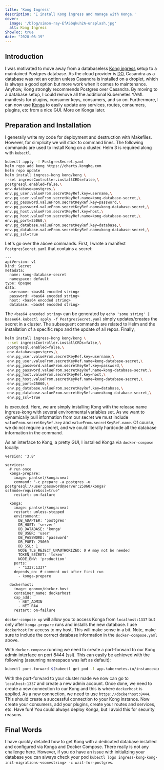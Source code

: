 ```yaml
---
title: 'Kong Ingress'
description: 'I install Kong ingress and manage with Konga.'
cover:
  image: '/blog/simon-ray-EfASbqkuh2A-unsplash.jpg'
  alt: Kong Ingress
ShowToc: true
date: "2020-06-19"
---
```



## Introduction
I was motivated to move away from a databaseless [Kong ingress](https://github.com/Kong/kubernetes-ingress-controller) 
setup to a maintained Postgres database. As the cloud provider is [DO](https://m.do.co/c/6ceb645458ec),
Casandra as a database was not an option unless Casandra is installed on a droplet, which is always a good option but more work when it comes
to maintenance. Anyhow, Kong strongly recommends Postgres over Casandra. By moving to a database setup, I 
could remove all the additional Kubernetes YAML manifests for plugins, consumer keys, consumers, and so on. Furthermore, I can now use
[Konga](https://pantsel.github.io/konga/) to easily update any services, routes, consumers, plugins, etc from a nice GUI. More on Konga later.

## Preparation and Installation
I generally write my code for deployment and destruction with Makefiles. However, for simplicity we will stick to command lines.
The following commands are used to install Kong on a cluster. Helm 3 is required along with `kubectl`.

```bash
kubectl apply -f PostgresSecret.yaml
helm repo add kong https://charts.konghq.com
helm repo update
helm install ingress-kong kong/kong \
--set ingressController.installCRDs=false,\
postgresql.enabled=false,\
env.database=postgres,\
env.pg_user.valueFrom.secretKeyRef.key=username,\
env.pg_user.valueFrom.secretKeyRef.name=kong-database-secret,\
env.pg_password.valueFrom.secretKeyRef.key=password,\
env.pg_password.valueFrom.secretKeyRef.name=kong-database-secret,\
env.pg_host.valueFrom.secretKeyRef.key=host,\
env.pg_host.valueFrom.secretKeyRef.name=kong-database-secret,\
env.pg_port=25060,\
env.pg_database.valueFrom.secretKeyRef.key=database,\
env.pg_database.valueFrom.secretKeyRef.name=kong-database-secret,\
env.pg_ssl=true
```

Let's go over the above commands. First, I wrote a manifest `PostgresSecret.yaml` that contains a secret:

```yaml[PostgresSecret.yaml]
---
apiVersion: v1
kind: Secret
metadata:
  name: kong-database-secret
  namespace: default
type: Opaque
data:
  username: <bas64 encoded string>
  password: <bas64 encoded string>
  host: <bas64 encoded string>
  database: <bas64 encoded string>
``` 

The `<bas64 encoded string>` can be generated by `echo 'some string' | basee64`. `kubectl apply -f PostgresSecret.yaml` simply updates/creates 
the secret in a cluster. The subsequent commands are related to Helm and the installation of a specific repo and the update of all repos. Finally,
 
```bash
helm install ingress-kong kong/kong \
 --set ingressController.installCRDs=false,\
 postgresql.enabled=false,\
 env.database=postgres,\
 env.pg_user.valueFrom.secretKeyRef.key=username,\
 env.pg_user.valueFrom.secretKeyRef.name=kong-database-secret,\
 env.pg_password.valueFrom.secretKeyRef.key=password,\
 env.pg_password.valueFrom.secretKeyRef.name=kong-database-secret,\
 env.pg_host.valueFrom.secretKeyRef.key=host,\
 env.pg_host.valueFrom.secretKeyRef.name=kong-database-secret,\
 env.pg_port=25060,\
 env.pg_database.valueFrom.secretKeyRef.key=database,\
 env.pg_database.valueFrom.secretKeyRef.name=kong-database-secret,\
 env.pg_ssl=true
```

is executed. Here, we are simply installing Kong with the release name ingress-kong with several environmental variables set.
As we want to dynamically pull information from our secret we must include `valueFrom.secretKeyRef.key` and `valueFrom.secretKeyRef.name`. Of
course, we do not require a secret, and we could literally hardcode all the database information in the command.

As an interface to Kong, a pretty GUI, I installed Konga via `docker-compose` locally:

```yaml[docker-compose.yaml]
version: '3.8'

services:
  # run once
  konga-prepare:
    image: pantsel/konga:next
    command: "-c prepare -a postgres -u postgresql://user:password@server:25060/konga?sslmode=require&ssl=true"
    restart: on-failure

  konga:
    image: pantsel/konga:next
    restart: unless-stopped
    environment:
      DB_ADAPTER: 'postgres'
      DB_HOST: 'server'
      DB_DATABASE: 'konga'
      DB_USER: 'user'
      DB_PASSWORD: 'password'
      DB_PORT: 25060
      DB_SSL: 1
      NODE_TLS_REJECT_UNAUTHORIZED: 0 # may not be needed
      TOKEN_SECRET: 'token'
      NODE_ENV: 'production'
    ports:
      - "1337:1337"
    depends_on: # comment out after first run
      - konga-prepare

  dockerhost:
    image: qoomon/docker-host
    container_name: dockerhost
    cap_add:
      - NET_ADMIN
      - NET_RAW
    restart: on-failure
```

`docker-compose up` will allow you to access Konga from `localhost:1337` but only after `konga-prepare` runs
and installs the new database. I use `dockerhost` for access to my host. This will make sense in a bit. Note, 
make sure to include the correct database information in the `docker-compose.yaml` above.

With `docker-compose` running we need to create a port-forward to our Kong admin interface on port 8444 (ssl). This can 
easily be achieved with the following (assuming namespace was left as default):

```bash
kubectl port-forward $(kubectl get pod -l app.kubernetes.io/instance=ingress-kong -o jsonpath='{.items[0].metadata.name}') 8444:8444
```

With the port-forward to your cluster made we now can go to `localhost:1337` and create a new admin account. Once done,
we need to create a new connection to our Kong and this is where `dockerhost` is applied. As a new connection, we need
to use `https://dockerhost:8444`. This should create a successful connection to your Kong instance. Now create your consumers, 
add your plugins, create your routes and services, etc. Have fun! You could always deploy Konga, but I avoid this for security reasons.

## Final Words
I have quickly detailed how to get Kong with a dedicated database installed and configured via Konga and Docker Compose.
There really is not any challenge here. However, if you do have an issue with initializing your database you can
always check your pod `kubectl logs ingress-kong-kong-init-migrations-<somestring> -c wait-for-postgres`.

